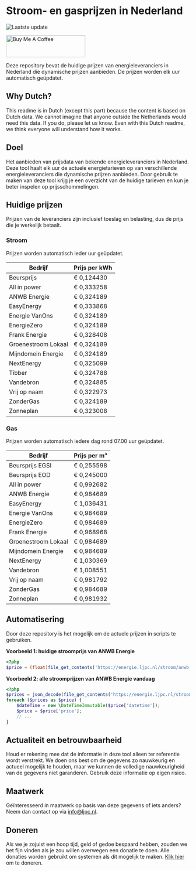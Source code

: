 # Stroom- en gasprijzen in Nederland

![Laatste update](https://img.shields.io/badge/laatste%20update-2023--07--17%2021%3A00%20CET-brightgreen)

<a href="https://www.buymeacoffee.com/Lars-" target="_blank"><img src="https://cdn.buymeacoffee.com/buttons/v2/default-orange.png" alt="Buy Me A Coffee" height="60" style="height: 60px !important;width: 217px !important;" ></a>

Deze repository bevat de huidige prijzen van energieleveranciers in Nederland die dynamische prijzen aanbieden. De prijzen worden elk uur automatisch geüpdatet.

## Why Dutch?

This readme is in Dutch (except this part) because the content is based on Dutch data. We cannot imagine that anyone outside the Netherlands would need this data. If you do, please let us know. Even with this Dutch readme, we think
everyone will understand how it works.

## Doel

Het aanbieden van prijsdata van bekende energieleveranciers in Nederland. Deze tool haalt elk uur de actuele energietarieven op van verschillende energieleveranciers die dynamische prijzen aanbieden. Door gebruik te maken van deze tool
krijg je een overzicht van de huidige tarieven en kun je beter inspelen op prijsschommelingen.

## Huidige prijzen

Prijzen van de leveranciers zijn inclusief toeslag en belasting, dus de prijs die je werkelijk betaalt.

### Stroom

Prijzen worden automatisch ieder uur geüpdatet.

 Bedrijf | Prijs per kWh 
---------|---------------
Beursprijs | € 0,124430
All in power | € 0,333258
ANWB Energie | € 0,324189
EasyEnergy | € 0,333868
Energie VanOns | € 0,324189
EnergieZero | € 0,324189
Frank Energie | € 0,328408
Groenestroom Lokaal | € 0,324189
Mijndomein Energie | € 0,324189
NextEnergy | € 0,325099
Tibber | € 0,324788
Vandebron | € 0,324885
Vrij op naam | € 0,322973
ZonderGas | € 0,324189
Zonneplan | € 0,323008


### Gas

Prijzen worden automatisch iedere dag rond 07.00 uur geüpdatet.

 Bedrijf | Prijs per m³ 
---------|--------------
Beursprijs EGSI | € 0,255598
Beursprijs EOD | € 0,245000
All in power | € 0,992682
ANWB Energie | € 0,984689
EasyEnergy | € 1,036431
Energie VanOns | € 0,984689
EnergieZero | € 0,984689
Frank Energie | € 0,968968
Groenestroom Lokaal | € 0,984689
Mijndomein Energie | € 0,984689
NextEnergy | € 1,030369
Vandebron | € 1,008551
Vrij op naam | € 0,981792
ZonderGas | € 0,984689
Zonneplan | € 0,981932


## Automatisering

Door deze repository is het mogelijk om de actuele prijzen in scripts te gebruiken.

**Voorbeeld 1: huidige stroomprijs van ANWB Energie**

```php
<?php
$price = (float)file_get_contents('https://energie.ljpc.nl/stroom/anwb-energie-nu.txt');

```

**Voorbeeld 2: alle stroomprijzen van ANWB Energie vandaag**

```php
<?php
$prices = json_decode(file_get_contents('https://energie.ljpc.nl/stroom/all-in-power-vandaag.json'),true);
foreach ($prices as $price) {
    $dateTime = new \DateTimeImmutable($price['datetime']);
    $price = $price['price'];
    // ...
}
```

## Actualiteit en betrouwbaarheid

Houd er rekening mee dat de informatie in deze tool alleen ter referentie wordt verstrekt. We doen ons best om de gegevens zo nauwkeurig en actueel mogelijk te houden, maar we kunnen de volledige nauwkeurigheid van de gegevens niet
garanderen. Gebruik deze informatie op eigen risico.

## Maatwerk

Geïnteresseerd in maatwerk op basis van deze gegevens of iets anders? Neem dan contact op
via [info@ljpc.nl](mailto:info@ljpc.nl?subject=Energie%20prijzen).

## Doneren

Als we je zojuist een hoop tijd, geld of gedoe bespaard hebben, zouden we het fijn vinden als je zou willen overwegen een
donatie te doen. Alle donaties worden gebruikt om systemen als dit mogelijk te
maken. [Klik hier](https://www.buymeacoffee.com/Lars-) om te doneren.
